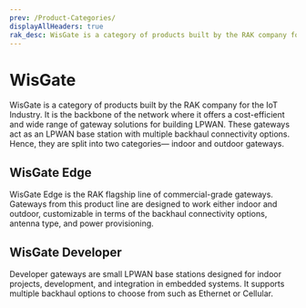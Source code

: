 ```yaml
---
prev: /Product-Categories/
displayAllHeaders: true
rak_desc: WisGate is a category of products built by the RAK company for the IoT Industry. It is the backbone of the network where it offers a cost-efficient and wide range of gateway solutions for building LPWAN. These gateways act as an LPWAN base station with multiple backhaul connectivity options. Hence, they are split into two categories— indoor and outdoor gateways.
---
```


# WisGate

<rk-head img="/assets/rakwireless/product-categories/WisGate.svg" center>

WisGate is a category of products built by the RAK company for the IoT Industry. It is the backbone of the network where it offers a cost-efficient and wide range of gateway solutions for building LPWAN. These gateways act as an LPWAN base station with multiple backhaul connectivity options. Hence, they are split into two categories— indoor and outdoor gateways.

</rk-head>

## WisGate Edge

<rk-head img="/assets/rakwireless/product-categories/WisGate-Edge.svg">

WisGate Edge is the RAK flagship line of commercial-grade gateways. Gateways from this product line are designed to work either indoor and outdoor, customizable in terms of the backhaul connectivity options, antenna type, and power provisioning. 

</rk-head>

<rk-products :tags="['wisgate', 'edge']" />

## WisGate Developer

<rk-head img="/assets/rakwireless/product-categories/WisGate-Developer.svg">

Developer gateways are small LPWAN base stations designed for indoor projects, development, and integration in embedded systems. It supports multiple backhaul options to choose from such as Ethernet or Cellular. 


</rk-head>

<rk-products :tags="['wisgate', 'developer']" />